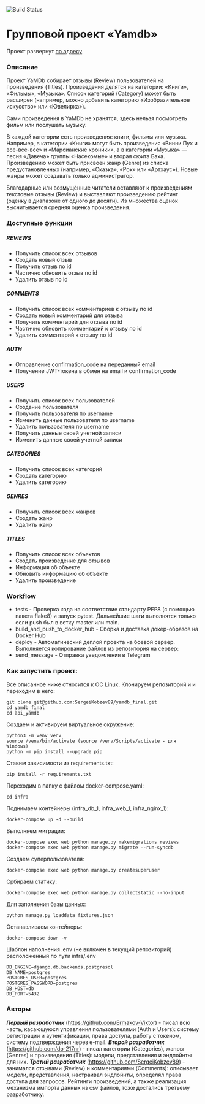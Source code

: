 ![Build Status](https://github.com/SergeiKobzev89/yamdb_final/workflows/yamdb_workflow/badge.svg)


# Групповой проект «Yamdb»

Проект развернут [по адресу](http://51.250.86.82/api/v1/)


### Описание
Проект YaMDb собирает отзывы (Review) пользователей на произведения (Titles). Произведения делятся на категории: «Книги», «Фильмы», «Музыка». Список категорий (Category) может быть расширен (например, можно добавить категорию «Изобразительное искусство» или «Ювелирка»).

Сами произведения в YaMDb не хранятся, здесь нельзя посмотреть фильм или послушать музыку.

В каждой категории есть произведения: книги, фильмы или музыка. Например, в категории «Книги» могут быть произведения «Винни Пух и все-все-все» и «Марсианские хроники», а в категории «Музыка» — песня «Давеча» группы «Насекомые» и вторая сюита Баха. Произведению может быть присвоен жанр (Genre) из списка предустановленных (например, «Сказка», «Рок» или «Артхаус»). Новые жанры может создавать только администратор.

Благодарные или возмущённые читатели оставляют к произведениям текстовые отзывы (Review) и выставляют произведению рейтинг (оценку в диапазоне от одного до десяти). Из множества оценок высчитывается средняя оценка произведения.

### Доступные функции
##### REVIEWS
- Получить список всех отзывов
- Создать новый отзыв
- Получить отзыв по id
- Частично обновить отзыв по id
- Удалить отзыв по id

##### COMMENTS
- Получить список всех комментариев к отзыву по id
- Создать новый комментарий для отзыва
- Получить комментарий для отзыва по id
- Частично обновить комментарий к отзыву по id
- Удалить комментарий к отзыву по id

##### AUTH
- Отправление confirmation_code на переданный email
- Получение JWT-токена в обмен на email и confirmation_code

##### USERS
- Получить список всех пользователей
- Создание пользователя
- Получить пользователя по username
- Изменить данные пользователя по username
- Удалить пользователя по username
- Получить данные своей учетной записи
- Изменить данные своей учетной записи

##### CATEGORIES
- Получить список всех категорий
- Создать категорию
- Удалить категорию

##### GENRES
- Получить список всех жанров
- Создать жанр
- Удалить жанр

##### TITLES
- Получить список всех объектов
- Создать произведение для отзывов
- Информация об объекте
- Обновить информацию об объекте
- Удалить произведение

### Workflow
- tests - Проверка кода на соответствие стандарту PEP8 (с помощью пакета flake8) и запуск pytest. Дальнейшие шаги выполнятся только если push был в ветку master или main.
- build_and_push_to_docker_hub - Сборка и доставка докер-образов на Docker Hub
- deploy - Автоматический деплой проекта на боевой сервер. Выполняется копирование файлов из репозитория на сервер:
- send_message - Отправка уведомления в Telegram

### Как запустить проект:

Все описанное ниже относится к ОС Linux. Клонируем репозиторий и и переходим в него:

```
git clone git@github.com:SergeiKobzev89/yamdb_final.git
cd yamdb_final 
cd api_yamdb
```

Создаем и активируем виртуальное окружение:

```
python3 -m venv venv 
source /venv/bin/activate (source /venv/Scripts/activate - для Windows) 
python -m pip install --upgrade pip
```

Ставим зависимости из requirements.txt:

```pip install -r requirements.txt```

Переходим в папку с файлом docker-compose.yaml:

```cd infra```

Поднимаем контейнеры (infra_db_1, infra_web_1, infra_nginx_1):

```docker-compose up -d --build```

Выполняем миграции:

```
docker-compose exec web python manage.py makemigrations reviews 
docker-compose exec web python manage.py migrate --run-syncdb
```

Создаем суперпользователя:

```docker-compose exec web python manage.py createsuperuser```

Србираем статику:

```docker-compose exec web python manage.py collectstatic --no-input```

Для заполнения базы данных:

```python manage.py loaddata fixtures.json```

Останавливаем контейнеры:

```docker-compose down -v``` 

Шаблон наполнения .env (не включен в текущий репозиторий) расположенный по пути infra/.env

```
DB_ENGINE=django.db.backends.postgresql
DB_NAME=postgres 
POSTGRES_USER=postgres 
POSTGRES_PASSWORD=postgres 
DB_HOST=db 
DB_PORT=5432
```

### Авторы
***Первый разработчик*** (https://github.com/Ermakov-Viktor) - писал всю часть, касающуюся управления пользователями (Auth и Users): систему регистрации и аутентификации, права доступа, работу с токеном, систему подтверждения через e-mail.
***Второй разработчик*** (https://github.com/do-217nr) - писал категории (Categories), жанры (Genres) и произведения (Titles): модели, представления и эндпойнты для них.
***Третий разработчик*** (https://github.com/SergeiKobzev89) - занимался отзывами (Review) и комментариями (Comments): описывает модели, представления, настраивал эндпойнты, определял права доступа для запросов. Рейтинги произведений, а также реализация механизма импорта данных из csv файлов, тоже достались третьему разработчику.
